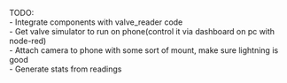 TODO:</br>
	- Integrate components with valve_reader code</br>
	- Get valve simulator to run on phone(control it via dashboard on pc with node-red)</br>
	- Attach camera to phone with some sort of mount, make sure lightning is good</br>
	- Generate stats from readings</br>

